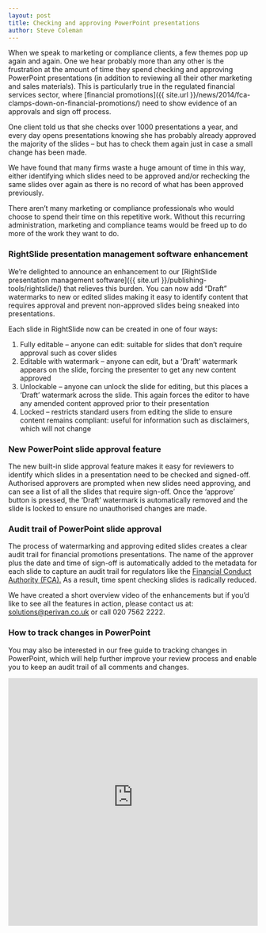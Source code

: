 ```yaml
---
layout: post
title: Checking and approving PowerPoint presentations 
author: Steve Coleman
---
```

When we speak to marketing or compliance clients, a few themes pop up again and again. One we hear probably more than any other is the frustration at the amount of time they spend checking and approving PowerPoint presentations (in addition to reviewing all their other marketing and sales materials).  This is particularly true in the regulated financial services sector, where [financial promotions]({{ site.url }}/news/2014/fca-clamps-down-on-financial-promotions/) need to show evidence of an approvals and sign off process.
<!--more-->
One client told us that she checks over 1000 presentations a year, and every day opens presentations knowing she has probably already approved the majority of the slides – but has to check them again just in case a small change has been made.

We have found that many firms waste a huge amount of time in this way, either identifying which slides need to be approved and/or rechecking the same slides over again as there is no record of what has been approved previously.

There aren’t many marketing or compliance professionals who would choose to spend their time on this repetitive work.  Without this recurring administration, marketing and compliance teams would be freed up to do more of the work they want to do.

### RightSlide presentation management software enhancement

We’re delighted to announce an enhancement to our [RightSlide presentation management software]({{ site.url }}/publishing-tools/rightslide/) that relieves this burden. You can now add “Draft” watermarks to new or edited slides making it easy to identify content that requires approval and prevent non-approved slides being sneaked into presentations.

Each slide in RightSlide now can be created in one of four ways:

1.	Fully editable – anyone can edit: suitable for slides that don’t require approval such as cover slides
2.	Editable with watermark –  anyone can edit, but a ‘Draft’ watermark appears on the slide, forcing the presenter  to get any new content approved
3.	Unlockable – anyone can unlock the slide for editing, but this places a ‘Draft’ watermark across the slide. This again forces the editor to have any amended content approved prior to their presentation
4.	Locked – restricts standard users from editing the slide to ensure content remains compliant: useful for information such as disclaimers, which will not change
 
### New PowerPoint slide approval feature

The new built-in slide approval feature makes it easy for reviewers to identify which slides in a presentation need to be checked and signed-off. Authorised approvers are prompted when new slides need approving, and can see a list of all the slides that require sign-off. Once the ‘approve’ button is pressed, the ‘Draft’ watermark is automatically removed and the slide is locked to ensure no unauthorised changes are made. 
 
### Audit trail of PowerPoint slide approval

The process of watermarking and approving edited slides creates a clear audit trail for financial promotions presentations. The name of the approver plus the date and time of sign-off is automatically added to the metadata for each slide to capture an audit trail for regulators like the [Financial Conduct Authority (FCA).](http://www.fca.org.uk/) As a result, time spent checking slides is radically reduced. 
 
We have created a short overview video of the enhancements but if you’d like to see all the features in action, please contact us at: [solutions@perivan.co.uk](mailto:solutions@perivan.co.uk) or call 020 7562 2222. 

### How to track changes in PowerPoint

You may also be interested in our free guide to tracking changes in PowerPoint, which will help further improve your review process and enable you to keep an audit trail of all comments and changes.

<iframe src="http://analytics.clickdimensions.com/perivancouk-ack2m/pages/froczeateeoznidz2oo6a.html" allowtransparency="true" width="100%" height="500px" type="text/html" frameborder="0" style="border:0"></iframe>
